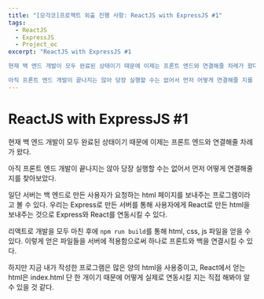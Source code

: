 ```yaml
---
title: "[모각코]프로젝트 외출 진행 사항: ReactJS with ExpressJS #1"
tags:
  - ReactJS
  - ExpressJS
  - Project_oc
excerpt: "ReactJS with ExpressJS #1

현재 백 엔드 개발이 모두 완료된 상태이기 때문에 이제는 프론트 엔드와 연결해줄 차례가 왔다.

아직 프론트 엔드 개발이 끝나지는 않아 당장 실행할 수는 없어서 먼저 어떻게 연결해줄 지를 찾아보았다."
---
```


# ReactJS with ExpressJS #1

현재 백 엔드 개발이 모두 완료된 상태이기 때문에 이제는 프론트 엔드와 연결해줄 차례가 왔다.

아직 프론트 엔드 개발이 끝나지는 않아 당장 실행할 수는 없어서 먼저 어떻게 연결해줄 지를 찾아보았다.



일단 서버는 백 엔드로 만든 사용자가 요청하는 html 페이지를 보내주는 프로그램이라고 볼 수 있다. 우리는 Express로 만든 서버를 통해 사용자에게 React로 만든 html을 보내주는 것으로 Express와 React를 연동시킬 수 있다.



리액트로 개발을 모두 마친 후에 `npm run build`를 통해 html, css, js 파일을 얻을 수 있다. 이렇게 얻은 파일들을 서버에 적용함으로써 하나로 프론트와 백을 연결시킬 수 있다.



하지만 지금 내가 작성한 프로그램은 많은 양의 html을 사용중이고, React에서 얻는 html은 index.html 단 한 개이기 때문에 어떻게 실제로 연동시킬 지는 직접 해봐야 알 수 있을 것 같다.
